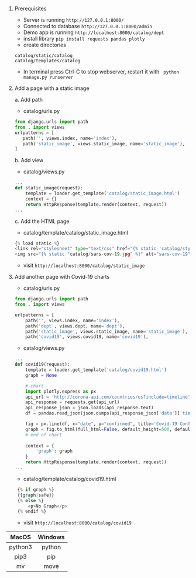 1. Prerequisites
    * Server is running ``` http://127.0.0.1:8000/ ``` 
    * Connected to database ``` http://127.0.0.1:8000/admin ```
    * Demo app is running ``` http://localhost:8000/catalog/dept ```
    * install library ```pip install requests pandas plotly```
    * create directories 
    ``` 
   catalog/static/catalog
   catalog/templates/catalog
    ```
    * In terminal press Ctrl-C to stop webserver, restart it with ``` python manage.py runserver```
    
        
2. Add a page with a static image

   a. Add path
   
    * catalog/urls.py
    ```python
   from django.urls import path
   from . import views
   urlpatterns = [
       path('', views.index, name='index'),
       path('static_image', views.static_image, name='static_image'),
   ]
    ```
   b. Add view
   
   * catalog/views.py
    ```python
   ...
    def static_image(request):
        template = loader.get_template('catalog/static_image.html')
        context = {}
        return HttpResponse(template.render(context, request))
    ... 
    ```
   c. Add the HTML page
   
   * catalog/template/catalog/static_image.html
   ```python
   {% load static %}
   <link rel="stylesheet" type="text/css" href="{% static 'catalog/style.css' %}">
   <img src="{% static "catalog/sars-cov-19.jpg" %}" alt="sars-cov-19">
   ```

    * visit ```http://localhost:8000/catalog/static_image```

3. Add another page with Covid-19 charts
    * catalog/urls.py
    ```python
    from django.urls import path
    from . import views
    
    urlpatterns = [
        path('', views.index, name='index'),
        path('dept', views.dept, name='dept'),
        path('static_image', views.static_image, name='static_image'),
        path('covid19', views.covid19, name='covid19'),
    ```
    * catalog/views.py
    ```python
   ...
    def covid19(request):
        template = loader.get_template('catalog/covid19.html')
        graph = None
    
        # chart
        import plotly.express as px
        api_url = 'http://corona-api.com/countries/us?include=timeline'
        api_response = requests.get(api_url)
        api_response_json = json.loads(api_response.text)
        df = pandas.read_json(json.dumps(api_response_json['data']['timeline']))
    
        fig = px.line(df, x="date", y="confirmed", title='Covid-19 Confirmed Case in the US')
        graph = fig.to_html(full_html=False, default_height=500, default_width=700)
        # end of chart
        
        context = {
            'graph': graph
        }
        return HttpResponse(template.render(context, request))
    ... 
    ```
   * catalog/template/catalog/covid19.html
   ```python
    {% if graph %}
    {{graph|safe}}
    {% else %}
        <p>No Graph</p>
    {% endif %}
   ```

    * visit ```http://localhost:8000/catalog/covid19```

| MacOS         | Windows   | 
|:-------------:|:-------------:| 
| python3       |python |
| pip3       |pip |
| mv            | move |
